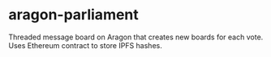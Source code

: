 # aragon-parliament
Threaded message board on Aragon that creates new boards for each vote. Uses Ethereum contract to store IPFS hashes.
